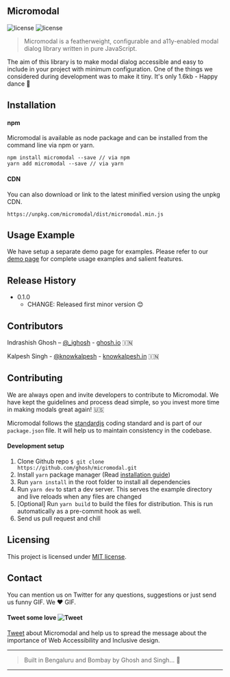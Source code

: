 
## Micromodal
![license](https://img.shields.io/badge/release-v0.1.0-blue.svg) ![license](https://img.shields.io/github/license/mashape/apistatus.svg)

>Micromodal is a featherweight, configurable and a11y-enabled modal dialog library written in pure JavaScript.

The aim of this library is to make modal dialog accessible and easy to include in your project with minimum configuration. One of the things we considered during development was to make it tiny. It's only 1.6kb - Happy dance 👯

## Installation

#### npm
Micromodal is available as node package and can be installed from the command line via npm or yarn.
```
npm install micromodal --save // via npm
yarn add micromodal --save // via yarn
```

#### CDN 
You can also download or link to the latest minified version using the unpkg CDN.
```
https://unpkg.com/micromodal/dist/micromodal.min.js
```

## Usage Example
We have setup a separate demo page for examples. Please refer to our [demo page](https://demo-page-link.html) for complete usage examples and salient features.

## Release History
* 0.1.0
    * CHANGE: Released first minor version 😊

## Contributors

Indrashish Ghosh – [@_ighosh](https://twitter.com/_ighosh) -  [ghosh.io](https://ghosh.io) 🇮🇳

Kalpesh Singh - [@knowkalpesh](https://twitter.com/knowkalpesh) - [knowkalpesh.in](https://knowkalpesh.in) 🇮🇳

## Contributing

We are always open and invite developers to contribute to Micromodal. We have kept the guidelines and process dead simple, so you invest more time in making modals great again! 🇺🇸

Micromodal follows the [standardjs](https://standardjs.com/) coding standard and is part of our `package.json` file. It will help us to maintain consistency in the codebase.

#### Development setup
1. Clone Github repo `$ git clone https://github.com/ghosh/micromodal.git`
2. Install `yarn` package manager (Read [installation guide](https://yarnpkg.com/en/docs/install#mac-tab))
3. Run `yarn install` in the root folder to install all dependencies
4. Run `yarn dev` to start a dev server. This serves the example directory and live reloads when any files are changed
5. [Optional] Run `yarn build` to build the files for distribution. This is run automatically as a pre-commit hook as well.
6. Send us pull request and chill

## Licensing
This project is licensed under [MIT license](https://opensource.org/licenses/MIT).

## Contact
You can mention us on Twitter for any questions, suggestions or just send us funny GIF. We ♥️ GIF.
#### Tweet some love   ![Tweet](https://cdn4.iconfinder.com/data/icons/flat-brand-logo-2/512/twitter-20.png)
[Tweet](https://twitter.com/intent/tweet?url=https%3A%2F%2Fgithub.com%2Fghosh%2Fmicromodal&via=_ighosh%20%40knowkalpesh&text=I%20loved%20Micromodal%20library%20which%20provides%20accessible%20modal%20dialog&hashtags=Micromodal) about Micromodal and help us to spread the message about the importance of Web Accessibility and Inclusive design.




---

> Built in Bengaluru and Bombay by Ghosh and Singh... 🤘
---



